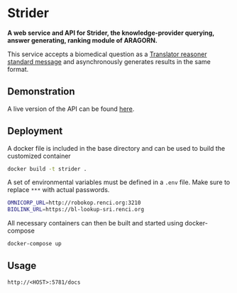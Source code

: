 
# Strider

__A web service and API for Strider, the knowledge-provider querying, answer generating, ranking module of ARAGORN.__

This service accepts a biomedical question as a [Translator reasoner standard message](https://github.com/NCATSTranslator/ReasonerAPI) and asynchronously generates results in the same format.

## Demonstration

A live version of the API can be found [here](http://robokop.renci.org:5781/docs).

## Deployment

A docker file is included in the base directory and can be used to build the customized container

```bash
docker build -t strider .
```

A set of environmental variables must be defined in a `.env` file. Make sure to replace `***` with actual passwords.

```bash
OMNICORP_URL=http://robokop.renci.org:3210
BIOLINK_URL=https://bl-lookup-sri.renci.org
```

All necessary containers can then be built and started using docker-compose

```bash
docker-compose up
```

## Usage

`http://<HOST>:5781/docs`
